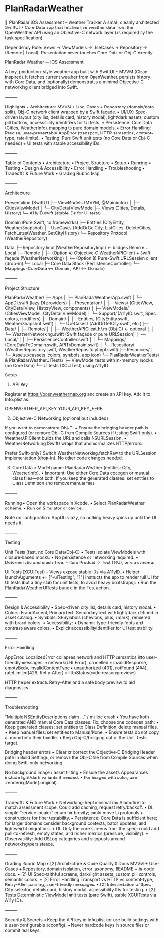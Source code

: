 # PlanRadarWeather
📱 PlanRadar iOS Assessment – Weather Tracker  A small, cleanly architected SwiftUI + Core Data app that fetches live weather data from the OpenWeather API using an Objective-C network layer (as required by the task specification).

Dependency Rule: Views → ViewModels → UseCases → Repository → (Remote | Local).
Presentation never touches Core Data or Obj-C directly.

PlanRadar Weather — iOS Assessment

A tiny, production-style weather app built with SwiftUI + MVVM (Clean-inspired).
It fetches current weather from OpenWeather, persists history with Core Data, and (optionally) demonstrates a minimal Objective-C networking client bridged into Swift.

⸻

Highlights
    •    Architecture: MVVM + Use-Cases + Repository (domain/data split), Obj-C network client wrapped by a Swift façade.
    •    UI/UX: Spec-driven layout (city list, details card, history modal), light/dark assets, custom pill buttons, accessibility identifiers for UI tests.
    •    Persistence: Core Data (Cities, WeatherInfo), mapping to pure domain models.
    •    Error Handling: Precise, user-presentable AppError (transport, HTTP semantics, content-type, rate-limits).
    •    Testing: Pure Swift unit tests (no Core Data or Obj-C needed) + UI tests with stable accessibility IDs.

⸻

Table of Contents
    •    Architecture
    •    Project Structure
    •    Setup
    •    Running
    •    Testing
    •    Design & Accessibility
    •    Error Handling
    •    Troubleshooting
    •    Tradeoffs & Future Work
    •    Grading Rubric Map

⸻

Architecture

Presentation (SwiftUI)
  ├─ ViewModels (MVVM, @MainActor)
  │    ├─ CitiesViewModel
  │    └─ CityDetailViewModel
  ├─ Views (Cities, Details, History)
  └─ A11yID.swift (stable IDs for UI tests)

Domain (Pure Swift, no frameworks)
  ├─ Entities (CityEntity, WeatherSnapshot)
  ├─ UseCases (AddOrGetCity, ListCities, DeleteCities, FetchLatestWeather, GetCityHistory)
  └─ Repository Protocol (WeatherRepository)

Data
  ├─ Repository Impl (WeatherRepositoryImpl)  ← bridges Remote + Local
  ├─ Remote
  │    ├─ (Option A) Objective-C WeatherAPIClient + Swift façade (WeatherNetworking)
  │    └─ (Option B) Pure-Swift URLSession client (drop-in)
  └─ Local
       ├─ Core Data Stack (PersistenceController)
       └─ Mappings (CoreData <-> Domain, API <-> Domain)
       
⸻

Project Structure

PlanRadarWeather/
├─ App/
│  ├─ PlanRadarWeatherApp.swift
│  └─ AppDI.swift (lazy DI providers)
├─ Presentation/
│  ├─ Views/ (CitiesView, CityDetailView, HistoryView, components)
│  ├─ ViewModels/ (CitiesViewModel, CityDetailViewModel)
│  └─ Support/ (A11yID.swift, Spec colors, modifiers)
├─ Domain/
│  ├─ Entities/ (CityEntity.swift, WeatherSnapshot.swift)
│  └─ UseCases/ (AddOrGetCity.swift, etc.)
├─ Data/
│  ├─ Remote/
│  │  ├─ WeatherAPIClient.h/.m (Obj-C)  ← optional
│  │  └─ WeatherNetworking.swift (Swift façade or pure URLSession)
│  ├─ Local/
│  │  ├─ PersistenceController.swift
│  │  └─ Mappings/ (CoreDataToDomain.swift, APIToDomain.swift)
│  └─ Repository/ (WeatherRepository.swift, WeatherRepositoryImpl.swift)
├─ Resources/
│  └─ Assets.xcassets (colors, symbols, app icon)
└─ PlanRadarWeatherTests/ & PlanRadarWeatherUITests/
   ├─ ViewModel tests with in-memory mocks (no Core Data)
   └─ UI tests (XCUITest) using A11yID
   
   
Setup

1) API Key

Register at https://openweathermap.org and create an API key.
Add it to Info.plist as:


<key>OPENWEATHER_API_KEY</key>
<string>YOUR_API_KEY_HERE</string>

2) Objective-C Networking (optional but included)

If you want to demonstrate Obj-C:
    •    Ensure the bridging header path is configured (or remove Obj-C from Compile Sources if testing Swift-only).
    •    WeatherAPIClient builds the URL and calls NSURLSession.
    •    WeatherNetworking (Swift) wraps that and normalizes HTTP/errors.

Prefer Swift-only? Switch WeatherNetworking.fetchRaw to the URLSession implementation (drop-in). No other code changes needed.

3) Core Data
    •    Model name: PlanRadarWeather (entities: City, WeatherInfo).
    •    Important: Use either Core Data codegen or manual class files—not both.
If you keep the generated classes: set entities to Class Definition and remove manual files.

⸻

Running
    •    Open the workspace in Xcode.
    •    Select PlanRadarWeather scheme.
    •    Run on Simulator or device.

Note on configuration: AppDI is lazy, so nothing heavy spins up until the UI needs it.

⸻

Testing

Unit Tests (fast, no Core Data/Obj-C)
    •    Tests isolate ViewModels with closure-based mocks:
    •    No persistence or networking required.
    •    Deterministic and crash-free.
    •    Run: Product → Test (⌘U), or via scheme.

UI Tests (XCUITest)
    •    Views expose stable IDs via A11yID.
    •    Helper launchArguments += ["-uiTesting", "1"] instructs the app to render full UI for UI tests (but a tiny stub for unit tests, to avoid heavy bootstraps).
    •    Run the PlanRadarWeatherUITests bundle in the Test action.

⸻

Design & Accessibility
    •    Spec-driven city list, details card, history modal.
    •    Colors: BrandAccent, PrimaryText, SecondaryText with light/dark defined in asset catalog.
    •    Symbols: SFSymbols (chevrons, plus, xmark), rendered with brand colors.
    •    Accessibility:
    •    Dynamic type-friendly fonts and contrast-aware colors.
    •    Explicit accessibilityIdentifier for UI test stability.

⸻

Error Handling

AppError: LocalizedError collapses network and HTTP semantics into user-friendly messages:
    •    network(URLError), cancelled
    •    invalidResponse, emptyBody, invalidContentType
    •    unauthorized (401), notFound (404), rateLimited(429, Retry-After)
    •    httpStatus(code:reason:preview:)

HTTP helper extracts Retry-After and a safe body preview to aid diagnostics.

⸻

Troubleshooting

“Multiple NSEntityDescriptions claim …” / malloc crash
    •    You have both generated AND manual Core Data classes.
Fix: choose one codegen path:
    •    Keep generated classes: set entities to Class Definition; delete manual files.
    •    Keep manual files: set entities to Manual/None.
    •    Ensure tests do not copy a .momd into their bundle.
    •    Keep Obj-C/bridging out of the Unit Tests target.

Bridging header errors
    •    Clear or correct the Objective-C Bridging Header path in Build Settings, or remove the Obj-C file from Compile Sources when doing Swift-only networking.

No background image / asset tinting
    •    Ensure the asset’s Appearances include light/dark variants if needed.
    •    For images with color, use .renderingMode(.original).

⸻

Tradeoffs & Future Work
    •    Networking: kept minimal (no Alamofire) to match assessment scope. Could add caching, request retry/backoff.
    •    DI: simple “service locator” enum for brevity; could move to protocols + constructors for finer testability.
    •    Persistence: Core Data is sufficient here; for larger domains consider background contexts, batch updates, and lightweight migrations.
    •    UI: Only the core screens from the spec; could add pull-to-refresh, empty states, and richer metrics (pressure, visibility).
    •    Observability: Add OSLog categories and signposts around networking/persistence.

⸻

Grading Rubric Map
    •    [2] Architecture & Code Quality & Docs
MVVM + Use-Cases + Repository, domain isolation, error taxonomy, README + in-code docs.
    •    [2] UI
Spec-faithful screens, dark/light assets, custom pill controls, semantic colors.
    •    [2] Error Handling
Transport vs HTTP vs content-type, Retry-After parsing, user-friendly messages.
    •    [2] Interpretation of Spec
City selector, details card, history modal, accessibility IDs for testing.
    •    [2] Tests
Deterministic ViewModel unit tests (pure Swift), stable XCUITests via A11y IDs.

⸻

Security & Secrets
    •    Keep the API key in Info.plist (or use build settings with a user-configurable xcconfig).
    •    Never hardcode keys in source files or commit real keys.
